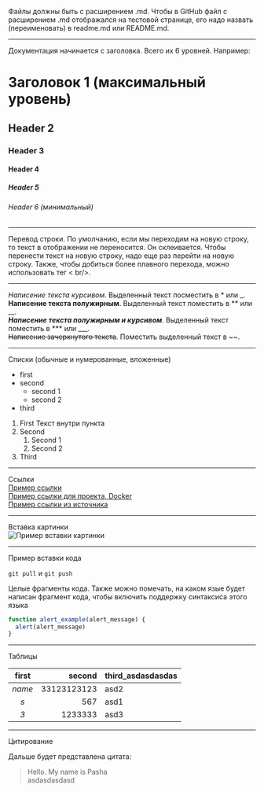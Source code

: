 Файлы должны быть с расширением .md. Чтобы в GitHub файл с расширением .md отображался на тестовой странице, его надо назвать (переименовать) в readme.md или README.md.

---
Документация начинается с заголовка. Всего их 6 уровней. Например:
# Заголовок 1 (максимальный уровень)
## Header 2
### Header 3
#### Header 4
##### Header 5
###### Header 6 (минимальный)

---
Перевод строки. По умолчанию, если мы переходим на новую строку, то текст в отображении не переносится. Он склеивается. Чтобы перенести
текст на новую строку, надо еще раз перейти на новую строку. Также, чтобы добиться более плавного перехода, можно использовать
тег < br/>.

---
*Написение текста курсивом*. Выделенный текст посместить в * или _. <br/>
**Написение текста полужирным**. Выделенный текст поместить в ** или __. <br/>
***Написение текста полужирным и курсивом***. Выделенный текст поместить в *** или ___. <br/>
~~Написение зачеркнутого текста~~. Поместить выделенный текст в ~~. <br/>

---
Списки (обычные и нумерованные, вложенные)

- first
- second
   + second 1
   + second 2
- third

1. First
   Текст внутри пункта
2. Second
   1. Second 1
   2. Second 2
3. Third

---
Ссылки<br/>
[Пример ссылки](https://google.com) <br/>
[Пример ссылки для проекта, Docker](../docker.txt) <br/>
[Пример ссылки из источника][1] <br/>


[1]: (https://google.com)

---
Вставка картинки<br/>
![Пример вставки картинки](https://upload.wikimedia.org/wikipedia/commons/thumb/4/48/Markdown-mark.svg/1200px-Markdown-mark.svg.png)

---
Пример вставки кода

`git pull` и  `git push`

Целые фрагменты кода. Также можно помечать, на каком язые будет написан фрагмент кода,
чтобы включить поддержку синтаксиса этого языка

```javascript
function alert_example(alert_message) {
  alert(alert_message)
}
```

---
Таблицы

first |second | third_asdasdasdas
:---: | ---: | ---
*name* | 33123123123 | asd2
*s* | 567 | asd1
*3* | 1233333 | asd3

---
Цитирование

Дальше будет представлена цитата:
> Hello. My name is Pasha <br/>
> asdasdasdasd